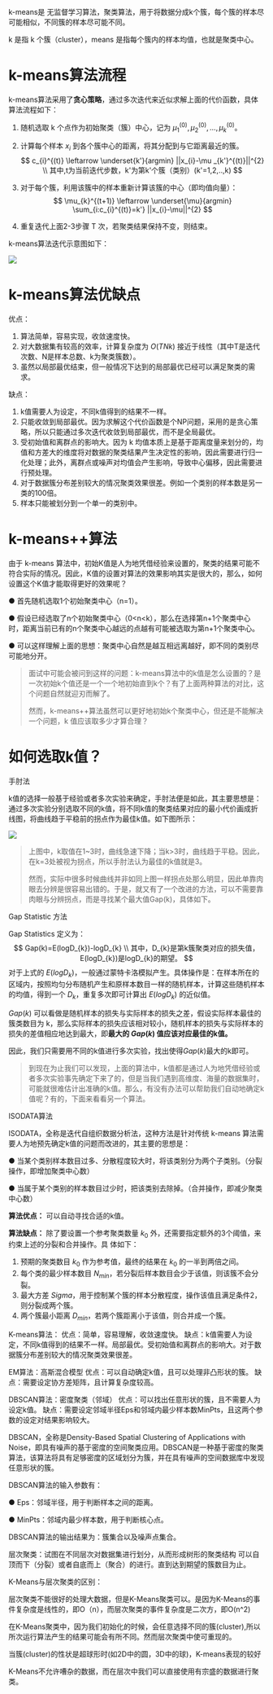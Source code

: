 k-means是  无监督学习算法，聚类算法，用于将数据分成k个簇，每个簇的样本尽可能相似，不同簇的样本尽可能不同。

 k 是指 k 个簇（cluster），means 是指每个簇内的样本均值，也就是聚类中心。

# k-means算法流程

k-means算法采用了**贪心策略**，通过多次迭代来近似求解上面的代价函数，具体算法流程如下：

1. 随机选取 k 个点作为初始聚类（簇）中心，记为 $\mu_{1}^{(0)},\mu_{2}^{(0)},...,\mu_{k}^{(0)}$。

2. 计算每个样本 $x_{i}$ 到各个簇中心的距离，将其分配到与它距离最近的簇。
   $$
   c_{i}^{(t)} \leftarrow \underset{k'}{argmin} ||x_{i}-\mu _{k'}^{(t)}||^{2} \\ 
   其中,t为当前迭代步数，k'为第k'个簇（类别）(k'=1,2,..,k)
   $$

3. 对于每个簇，利用该簇中的样本重新计算该簇的中心（即均值向量）：
   $$
   \mu_{k}^{(t+1)} \leftarrow \underset{\mu}{argmin} \sum_{i:c_{i}^{(t)}=k'} ||x_{i}-\mu||^{2}
   $$

4. 重复迭代上面2-3步骤 T 次，若聚类结果保持不变，则结束。



k-means算法迭代示意图如下：

![](https://i.loli.net/2020/06/11/cUOCwPasfu57qgh.png)


# k-means算法优缺点

优点：

1. 算法简单，容易实现，收敛速度快。
2. 对大数据集有较高的效率，计算复杂度为 $O(TNk)$ 接近于线性（其中T是迭代次数、N是样本总数、k为聚类簇数）。
3. 虽然以局部最优结束，但一般情况下达到的局部最优已经可以满足聚类的需求。

缺点：

1. k值需要人为设定，不同k值得到的结果不一样。
2. 只能收敛到局部最优。因为求解这个代价函数是个NP问题，采用的是贪心策略，所以只能通过多次迭代收敛到局部最优，而不是全局最优。
3. 受初始值和离群点的影响大。因为 k 均值本质上是基于距离度量来划分的，均值和方差大的维度将对数据的聚类结果产生决定性的影响，因此需要进行归一化处理；此外，离群点或噪声对均值会产生影响，导致中心偏移，因此需要进行预处理。
4. 对于数据簇分布差别较大的情况聚类效果很差。例如一个类别的样本数是另一类的100倍。
5. 样本只能被划分到一个单一的类别中。

# k-means++算法

由于 k-means 算法中，初始K值是人为地凭借经验来设置的，聚类的结果可能不符合实际的情况。因此，K值的设置对算法的效果影响其实是很大的，那么，如何设置这个K值才能取得更好的效果呢？

● 首先随机选取1个初始聚类中心（n=1）。

● 假设已经选取了n个初始聚类中心（0<n<k），那么在选择第n+1个聚类中心时，距离当前已有的n个聚类中心越远的点越有可能被选取为第n+1个聚类中心。

● 可以这样理解上面的思想：聚类中心自然是越互相远离越好，即不同的类别尽可能地分开。



> 面试中可能会被问到这样的问题：k-means算法中的k值是怎么设置的？是一次初始k个值还是一个一个地初始直到k个？有了上面两种算法的对比，这个问题自然就迎刃而解了。
>
> 
>
> 然而，k-means++算法虽然可以更好地初始k个聚类中心，但还是不能解决一个问题，k 值应该取多少才算合理？


# 如何选取k值？
手肘法

k值的选择一般基于经验或者多次实验来确定，手肘法便是如此，其主要思想是：通过多次实验分别选取不同的k值，将不同k值的聚类结果对应的最小代价画成折线图，将曲线趋于平稳前的拐点作为最佳k值。如下图所示：

![](https://i.loli.net/2020/06/11/DWTN23pnCzXqlwL.png)

> 上图中，k取值在1~3时，曲线急速下降；当k>3时，曲线趋于平稳。因此，在k=3处被视为拐点，所以手肘法认为最佳的k值就是3。
>
> 然而，实际中很多时候曲线并非如同上图一样拐点处那么明显，因此单靠肉眼去分辨是很容易出错的。于是，就又有了一个改进的方法，可以不需要靠肉眼与分辨拐点，而是寻找某个最大值Gap(k)，具体如下。


Gap Statistic 方法

Gap Statistics 定义为：
$$
Gap(k)=E(logD_{k})-logD_{k} \\
其中，D_{k}是第k簇聚类对应的损失值，E(logD_{k})是logD_{k}的期望。
$$
对于上式的 $E(logD_{k})$，一般通过蒙特卡洛模拟产生。具体操作是：在样本所在的区域内，按照均匀分布随机产生和原样本数目一样的随机样本，计算这些随机样本的均值，得到一个 $D_{k}$，重复多次即可计算出 $E(logD_{k})$ 的近似值。

$Gap(k)$ 可以看做是随机样本的损失与实际样本的损失之差，假设实际样本最佳的簇类数目为 k，那么实际样本的损失应该相对较小，随机样本的损失与实际样本的损失的差值相应地达到最大，即**最大的 $Gap(k)$ 值应该对应最佳的k值。**

因此，我们只需要用不同的k值进行多次实验，找出使得$Gap(k)$最大的k即可。



> 到现在为止我们可以发现，上面的算法中，k值都是通过人为地凭借经验或者多次实验事先确定下来了的，但是当我们遇到高维度、海量的数据集时，可能就很难估计出准确的k值。那么，有没有办法可以帮助我们自动地确定k值呢？有的，下面来看看另一个算法。



ISODATA算法

ISODATA，全称是迭代自组织数据分析法，这种方法是针对传统 k-means 算法需要人为地预先确定k值的问题而改进的，其主要的思想是：

● 当某个类别样本数目过多、分散程度较大时，将该类别分为两个子类别。（分裂操作，即增加聚类中心数）

● 当属于某个类别的样本数目过少时，把该类别去除掉。（合并操作，即减少聚类中心数）

**算法优点：** 可以自动寻找合适的k值。

**算法缺点：** 除了要设置一个参考聚类数量 $k_{0}$ 外，还需要指定额外的3个阈值，来约束上述的分裂和合并操作。具					体如下：

1. 预期的聚类数目  $k_{0}$ 作为参考值，最终的结果在  $k_{0}$ 的一半到两倍之间。
2. 每个类的最少样本数目 $N_{min}$，若分裂后样本数目会少于该值，则该簇不会分裂。
3. 最大方差  $Sigma$，用于控制某个簇的样本分散程度，操作该值且满足条件2，则分裂成两个簇。
4. 两个簇最小距离  $D_{min}$，若两个簇距离小于该值，则合并成一个簇。




K-means算法：
优点：简单，容易理解，收敛速度快。
缺点：k值需要人为设定，不同k值得到的结果不一样。局部最优。受初始值和离群点的影响大。对于数据簇分布差别较大的情况聚类效果很差。





EM算法：高斯混合模型
优点：可以自动确定k值，且可以处理非凸形状的簇。
缺点：需要设定协方差矩阵，且计算复杂度较高。



DBSCAN算法：密度聚类（邻域）
优点：可以找出任意形状的簇，且不需要人为设定k值。
缺点：需要设定邻域半径Eps和邻域内最少样本数MinPts，且这两个参数的设定对结果影响较大。

DBSCAN，全称是Density-Based Spatial Clustering of Applications with Noise，即具有噪声的基于密度的空间聚类应用。DBSCAN是一种基于密度的聚类算法，该算法将具有足够密度的区域划分为簇，并在具有噪声的空间数据库中发现任意形状的簇。

DBSCAN算法的输入参数有：

● Eps：邻域半径，用于判断样本之间的距离。

● MinPts：邻域内最少样本数，用于判断核心点。

DBSCAN算法的输出结果为：簇集合以及噪声点集合。




层次聚类：试图在不同层次对数据集进行划分，从而形成树形的聚类结构
可以自顶而下（分裂）或者自底而上（聚合）的进行。直到达到期望的簇数目为止。

K-Means与层次聚类的区别：

层次聚类不能很好的处理大数据，但是K-Means聚类可以。是因为K-Means的事件复杂度是线性的，即O（n），而层次聚类的事件复杂度是二次方，即O(n^2)

在K-Means聚类中，因为我们初始化的时候，会任意选择不同的簇(cluster),所以所次运行算法产生的结果可能会有所不同。然而层次聚类中使可重现的。

当簇(cluster)的性状是超球形时(如2D中的圆，3D中的球)，K-means表现的较好

K-Means不允许嘈杂的数据，而在层次中我们可以直接使用有宗盛的数据进行聚类。